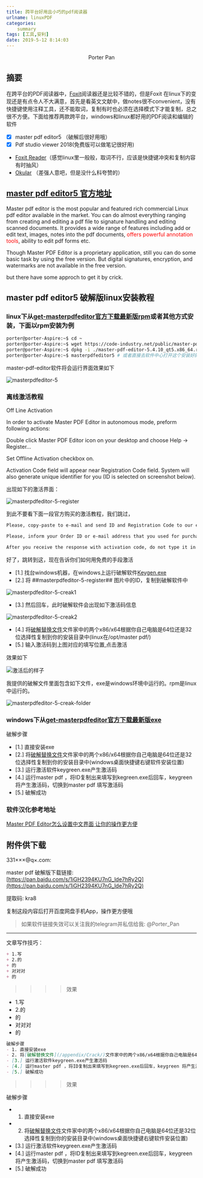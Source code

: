 ```yaml
---
title: 跨平台好用且小巧的pdf阅读器
urlname: linuxPDF
categories:     
    summary
tags: [工具,安利]
date: 2019-5-12 8:14:03
---
```


<center> Porter Pan </center>

## 摘要

在跨平台的PDF阅读器中，[Foxit](https://www.foxitsoftware.cn/)阅读器还是比较不错的，但是Foxit 在linux下的变现还是有点令人不大满意，首先是看英文文献中，做notes很不convenient，没有快捷键使用注释工具，还不能取词，复制有时也必须在选择模式下才能复制，总之很不方便。下面给推荐两款跨平台，windows和linux都好用的PDF阅读和编辑的软件

- [x] master pdf editor5 （破解后很好用哦）
- [x] Pdf studio viewer 2018(免费版可以做笔记很好用)
- [Foxit Reader](https://www.foxitsoftware.cn/products/reader/)（感觉linux里一般般，取词不行，应该是快捷键冲突和复制内容有时抽风）
- [Okular](https://www.baidu.com/link?url=J6vLX1mF7Cnhgl-aex7_ZuW97Vp56RR_weJDjEe-AgwNxhrgF9PgYcmRv73LtKtM&wd=&eqid=a53efd0400025b13000000035cd76943) （差强人意吧，但是没什么科夸赞的）

<!-- more -->

## [master pdf editor5 官方地址](https://code-industry.net/get-masterpdfeditor/)

Master pdf editor is the most popular and featured rich commercial Linux pdf editor available in the market. You can do almost everything ranging from creating and editing a pdf file to signature handling and editing scanned documents. It provides a wide range of features including add or edit text, images, notes into the pdf documents, <font color = 'red'>offers powerful annotation tools</font>, ability to edit pdf forms etc.

Though Master PDF Editor is a proprietary application, still you can do some basic task by using the free version. But digital signatures, encryption, and watermarks are not available in the free version.

but there have some approch to get it by crick.

##  master pdf editor5 破解版linux安装教程

### linux下从[get-masterpdfeditor官方下载最新版rpm](https://code-industry.net/get-masterpdfeditor/)或者其他方式安装，下面以rpm安装为例

```bash
porter@porter-Aspire:~$ cd ~
porter@porter-Aspire:~$ wget https://code-industry.net/public/master-pdf-editor-5.4.10_qt5.x86_64.rpm
porter@porter-Aspire:~$ dpkg -i ./master-pdf-editor-5.4.10_qt5.x86_64.rpm
porter@porter-Aspire:~$ masterpdfeditor5 # 或者直接去软件中心打开这个安装好的软件
```

master-pdf-editor软件将会运行界面效果如下

![masterpdfeditor-5](/appendix/masterpdfeditor-5.png)

### 离线激活教程

Off Line Activation

In order to activate Master PDF Editor in autonomous mode, preform following actions:

Double click Master PDF Editor icon on your desktop and choose Help -> Register… 

Set Offline Activation checkbox on. 

Activation Code field will appear near Registration Code field. System will also generate unique identifier for you (ID is selected on screenshot below).

出现如下的激活界面：

![masterpdfeditor-5-register](/appendix/masterpdfeditor-5-register.jpg)

到此不要看下面一段官方购买的激活教程，我们跳过，

```bash
Please, copy-paste to e-mail and send ID and Registration Code to our e-mail address support@code-industry.net.

Please, inform your Order ID or e-mail address that you used for purchasing! Letter without this information will be ignored!

After you receive the response with activation code, do not type it in manually. Instead, copy-paste it to Activation Code field and paste registration code to Registration Code field and then click Activate.
```

好了，跳转到这，现在告诉你们如何用免费的手段激活

- [1.] 找台windows机器，在windows上运行破解软件[Keygen.exe](/appendix/Keygen.exe)
- [2.] 将 ##masterpdfeditor-5-register## 图片中的ID，复制到破解软件中

![masterpdfeditor-5-creak1](/appendix/masterpdfeditor-5-creak1.jpg)

- [3.] 然后回车，此时破解软件会出现如下激活码信息

![masterpdfeditor-5-creak2](/appendix/masterpdfeditor-5-creak2.jpg)

- [4.] 将[破解替换文件](/appendix/Crack/)文件家中的两个x86/x64根据你自己电脑是64位还是32位选择性复制到你的安装目录中(linux在/opt/master pdf/)
- [5.] 输入激活码到上图对应的填写位置,点击激活

效果如下

![激活后的样子](/appendix/masterpdfeditor-5-regesterd.png)

我提供的破解文件里面包含如下文件，exe是windows环境中运行的。rpm是linux中运行的。

![masterpdfeditor-5-creak-folder](/appendix/masterpdfeditor-5-creak-folder.jpg)


### windows下从[get-masterpdfeditor官方下载最新版exe](https://code-industry.net/get-masterpdfeditor/)

破解步骤
- [1.] 直接安装exe 
- [2.] 将[破解替换文件](/appendix/Crack/)文件家中的两个x86/x64根据你自己电脑是64位还是32位选择性复制到你的安装目录中(windows桌面快捷键右键软件安装位置)
- [3.] 运行激活软件keygreen.exe产生激活码
- [4.] 运行master pdf ，将ID复制出来填写到kegreen.exe后回车，keygreen 将产生激活码，切换到master pdf 填写激活码
- [5.] 破解成功

### 软件汉化参考地址

[Master PDF Editor怎么设置中文界面 让你的操作更方便](http://www.downxia.com/zixun/47041.html)

## 附件供下载

331×××@q×.com:

master pdf 破解版下载链接: [https://pan.baidu.com/s/1iGH2394KU7nG_lde7hRy2Q](https://pan.baidu.com/s/1iGH2394KU7nG_lde7hRy2Q)

提取码: kra8 

复制这段内容后打开百度网盘手机App，操作更方便哦



> 如果软件链接失效可以关注我的telegram并私信给我: @Porter_Pan

---- 

文章写作技巧：


```markdown
+ 1.写
+ 2.的
+ 的
+ 对对对
+ 的
```

>>>> 效果

+ 1.写
+ 2.的
+ 的
+ 对对对
+ 的

```markdown
破解步骤
- 1. 直接安装exe 
- 2. 将[破解替换文件](/appendix/Crack/)文件家中的两个x86/x64根据你自己电脑是64位还是32位选择性复制到你的安装目录中(windows桌面快捷键右键软件安装位置)
- [3.] 运行激活软件keygreen.exe产生激活码
- [4.] 运行master pdf ，将ID复制出来填写到kegreen.exe后回车，keygreen 将产生激活码，切换到master pdf 填写激活码
- [5.] 破解成功
```

>>>> 效果

破解步骤
- 1. 直接安装exe 
- 2. 将[破解替换文件](/appendix/Crack/)文件家中的两个x86/x64根据你自己电脑是64位还是32位选择性复制到你的安装目录中(windows桌面快捷键右键软件安装位置)
- [3.] 运行激活软件keygreen.exe产生激活码
- [4.] 运行master pdf ，将ID复制出来填写到kegreen.exe后回车，keygreen 将产生激活码，切换到master pdf 填写激活码
- [5.] 破解成功
